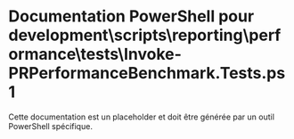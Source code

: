 # Documentation PowerShell pour development\scripts\reporting\performance\tests\Invoke-PRPerformanceBenchmark.Tests.ps1

Cette documentation est un placeholder et doit être générée par un outil PowerShell spécifique.
